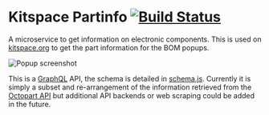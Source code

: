 # Kitspace Partinfo [![Build Status](https://travis-ci.org/monostable/kitnic-partinfo.svg?branch=master)](https://travis-ci.org/monostable/kitnic-partinfo)

A microservice to get information on electronic components. This is used on [kitspace.org](https://kitspace.org) to get the part information for the BOM popups.

![Popup screenshot](popup.png)

This is a [GraphQL](http://graphql.org/) API, the schema is detailed in [schema.js](src/schema.js). Currently it is simply a subset and re-arrangement of the information retrieved from the [Octopart API](https://octopart.com/api/home) but additional API backends or web scraping could be added in the future. 
